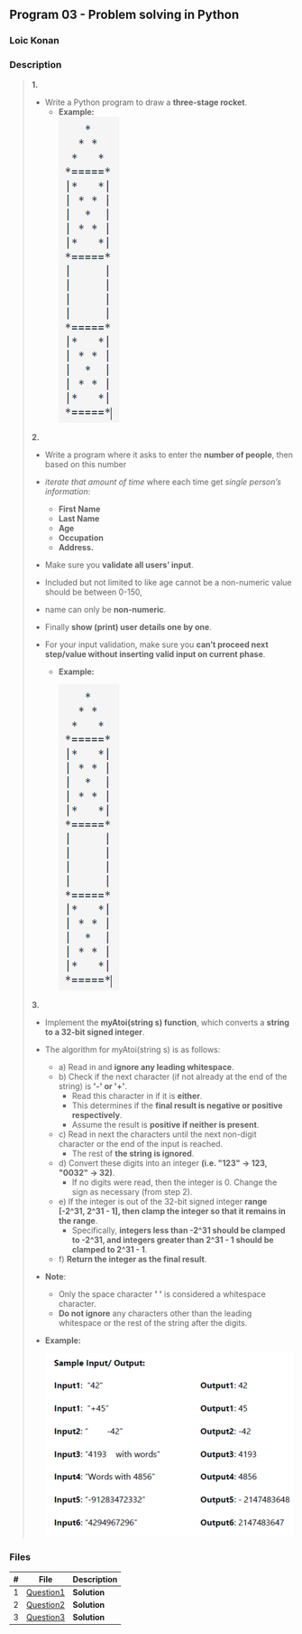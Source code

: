 ## Program 03 - Problem solving in Python

### Loic Konan

### Description

> **1.**
>
> - Write a Python program to draw a **three-stage rocket**.
>   - **Example:**  
>           <img src="pic.png">
>
>
> **2.**
>
> - Write a program where it asks to enter the **number of people**, then based on this number
> - _iterate that amount of time_ where each time get _single person’s information_:
>   - **First Name**
>   - **Last Name**
>   - **Age**
>   - **Occupation**
>   - **Address.**
>
> - Make sure you **validate all users’ input**.
> - Included but not limited to like age cannot be a non-numeric value should be between 0-150,
> - name can only be **non-numeric**.
> - Finally **show (print) user details one by one**.
> - For your input validation, make sure you **can’t proceed next step/value without inserting valid input on current phase**.
>
>   - **Example:**
>
>       <img src="pic.png">
>
>
> **3.**
>
> - Implement the **myAtoi(string s) function**, which converts a **string to a 32-bit signed integer**.
> - The algorithm for myAtoi(string s) is as follows:
>   - a) Read in and **ignore any leading whitespace**.
>   - b) Check if the next character (if not already at the end of the string) is **'-' or '+'**.
>     - Read this character in if it is **either**.
>     - This determines if the **final result is negative or positive respectively**.
>     - Assume the result is **positive if neither is present**.
>   - c) Read in next the characters until the next non-digit character or the end of the input is reached.
>     - The rest of **the string is ignored**.
>   - d) Convert these digits into an integer **(i.e. "123" -> 123, "0032" -> 32)**.
>     - If no digits were read, then the integer is 0. Change the sign as necessary (from step 2).
>   - e) If the integer is out of the 32-bit signed integer **range [-2^31, 2^31 - 1], then clamp the integer so that it remains in the range**.
>     - Specifically, **integers less than -2^31 should be clamped to -2^31, and integers greater than 2^31 - 1 should be clamped to 2^31 - 1**.
>   - f) **Return the integer as the final result**.
>
> - **Note**:
>   - Only the space character **' '** is considered a whitespace character.
>   - **Do not ignore** any characters other than the leading whitespace or the rest of the string after the digits.
>
> - **Example:**
>
>   <img src="pic3.png">
>
>
### Files

|   #   | File                     | Description  |
| :---: | ------------------------ | ------------ |
|   1   | [Question1](./Question1) | **Solution** |
|   2   | [Question2](./Question2) | **Solution** |
|   3   | [Question3](./Question3) | **Solution** |
